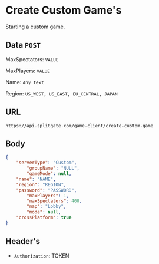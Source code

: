 # Create Custom Game's
Starting a custom game.

## Data `POST`
MaxSpectators: `VALUE`	 

MaxPlayers: `VALUE`

Name: `Any text`
 	
Region: `US_WEST, US_EAST, EU_CENTRAL, JAPAN`	
 	
## URL

`https://api.splitgate.com/game-client/create-custom-game`

## Body
```json
{
	"serverType": "Custom",
    	"groupName": "NULL",
     	"gameMode": null,
	"name": "NAME",
	"region": "REGION",
	"password": "PASSWORD",
    	"maxPlayers": 1,
    	"maxSpectators": 400,
    	"map": "Lobby",
    	"mode": null,
	"crossPlatform": true
}
```

## Header's
- `Authorization`: TOKEN